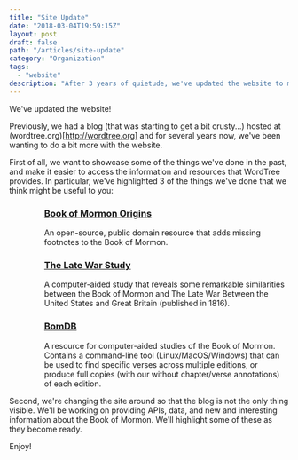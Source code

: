 ```yaml
---
title: "Site Update"
date: "2018-03-04T19:59:15Z"
layout: post
draft: false
path: "/articles/site-update"
category: "Organization"
tags:
  - "website"
description: "After 3 years of quietude, we've updated the website to make it easier for you to see what WordTree is working on, to find what you're looking for, and to contribute to projects you find interesting."
---
```


We've updated the website!

Previously, we had a blog (that was starting to get a bit crusty...) hosted at (wordtree.org)[http://wordtree.org] and for several years now, we've been wanting to do a bit more with the website.

First of all, we want to showcase some of the things we've done in the past, and make it easier to access the information and resources that WordTree provides. In particular, we've highlighted 3 of the things we've done that we think might be useful to you:

<div style="padding-left: 4.5em">

### [Book of Mormon Origins](https://www.bookofmormonorigins.com)
An open-source, public domain resource that adds missing footnotes to the Book of Mormon.

### [The Late War Study](https://wordtreefoundation.github.io/thelatewar/)
A computer-aided study that reveals some remarkable similarities between the Book of Mormon and The Late War Between the United States and Great Britain (published in 1816).

### [BomDB](https://github.com/wordtreefoundation/bomdb)
A resource for computer-aided studies of the Book of Mormon. Contains a command-line tool (Linux/MacOS/Windows) that can be used to find specific verses across multiple editions, or produce full copies (with our without chapter/verse annotations) of each edition.

</div>

Second, we're changing the site around so that the blog is not the only thing visible. We'll be working on providing APIs, data, and new and interesting information about the Book of Mormon. We'll highlight some of these as they become ready.

Enjoy!